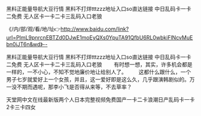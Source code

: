黑料正能量导航大豆行情
黑料不打烊tttzzz地址入口so直达链接
中日乱码卡一卡二免费
无人区卡一卡二卡三乱码入口老狼


《/内/部/观/看/地/址👉http://www.baidu.com/link?url=PImL9pnrcnEBTZd0DJwE1moEyQXs0YpuTA91QfbU6RL0wbkiFlNcvMuEbn0iJT6n&wd》--

黑料正能量导航大豆行情
黑料不打烊tttzzz地址入口so直达链接
中日乱码卡一卡二免费
无人区卡一卡二卡三乱码入口老狼
　　有时想一想，其实，许多机会都是一样的，一不小心，不知不觉地廉价地让给别人了。
　　这都什么跟什么，一个男子七岁就爱好上一个女孩，并且，这一爱好即是这么久，几乎跟演韩剧似的。万一没不期而遇呢，那李小飞是否得从来等，不去草率？





天堂网中文在线最新版两个人日本完整视频免费国产一卡二卡浪潮日产乱码卡一卡2卡三卡四女
